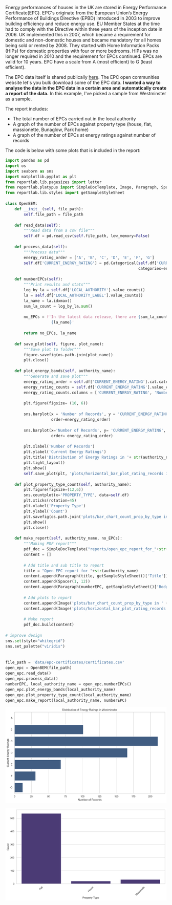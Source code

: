
Energy performances of houses in the UK are stored in Energy Performance Certificate(EPC). EPC's originate from the European Union’s Energy Performance of Buildings Directive (EPBD) introduced in 2003 to improve building efficiency and reduce energy use. EU Member States at the time had to comply with the Directive within three years of the inception date in 2006.
UK implemented this in 2007, which became a requirement for domestic and non-domestic houses and became mandatory for all homes being sold or rented by 2008. They started with Home Information Packs (HIPs) for domestic properties with four or more bedrooms. HIPs was no longer required in 2010 and the requirement for EPCs continued. EPCs are valid for 10 years. EPC have a scale from A (most efficient) to G (least efficient).

The EPC data itself is shared publically [here](https://epc.opendatacommunities.org). The EPC open communities website let's you bulk download some of the EPC data. **I wanted a way to analyse the data in the EPC data in a certain area and automatically create a report of the data.** In this example, I've picked a sample from Westminster as a sample.

The report includes:
- The total number of EPCs carried out in the local authority
- A graph of the number of EPCs against property type (house, flat, massionette, Bunaglow, Park home)
- A graph of the number of EPCs at energy ratings against number of records

The code is below with some plots that is included in the report:


```python
import pandas as pd
import os
import seaborn as sns
import matplotlib.pyplot as plt
from reportlab.lib.pagesizes import letter
from reportlab.platypus import SimpleDocTemplate, Image, Paragraph, Spacer
from reportlab.lib.styles import getSampleStyleSheet

class OpenBEM:
    def __init__(self, file_path):
        self.file_path = file_path

    def read_data(self):
        """Read data from a csv file"""
        self.df = pd.read_csv(self.file_path, low_memory=False)

    def process_data(self):
        """Process data"""
        energy_rating_order = ['A', 'B', 'C', 'D', 'E', 'F', 'G']
        self.df['CURRENT_ENERGY_RATING'] = pd.Categorical(self.df['CURRENT_ENERGY_RATING'], \
                                                          categories=energy_rating_order, ordered=True)

    def numberEPCs(self):
        """Print results and stats"""
        log_by_la = self.df['LOCAL_AUTHORITY'].value_counts()
        la = self.df['LOCAL_AUTHORITY_LABEL'].value_counts()
        la_name = la.idxmax()
        sum_la_count = log_by_la.sum()

        no_EPCs = f'In the latest data release, there are {sum_la_count} EPC lodgments in \
                    {la_name}'

        return no_EPCs, la_name

    def save_plot(self, figure, plot_name):
        """Save plot to folder"""
        figure.savefig(os.path.join(plot_name))
        plt.close()

    def plot_energy_bands(self, authority_name):
        """Generate and save plot"""
        energy_rating_order = self.df['CURRENT_ENERGY_RATING'].cat.categories
        energy_rating_counts = self.df['CURRENT_ENERGY_RATING'].value_counts().reset_index()
        energy_rating_counts.columns = ['CURRENT_ENERGY_RATING', 'Number of Records']

        plt.figure(figsize= (10, 6))

        sns.barplot(x = 'Number of Records', y = 'CURRENT_ENERGY_RATING', data=energy_rating_counts, \
                    order=energy_rating_order)
        
        sns.barplot(x='Number of Records', y= 'CURRENT_ENERGY_RATING', data=energy_rating_counts,
                    order= energy_rating_order) 

        plt.xlabel('Number of Records')
        plt.ylabel('Current Energy Ratings')
        plt.title('Distribution of Energy Ratings in '+ str(authority_name))
        plt.tight_layout()
        plt.show()
        self.save_plot(plt, 'plots/horizontal_bar_plot_rating_records in ' +str(authority_name)+'.png')

    def plot_property_type_count(self, authority_name):
        plt.figure(figsize=(12,6))
        sns.countplot(x='PROPERTY_TYPE', data=self.df)
        plt.xticks(rotation=45)
        plt.xlabel('Property Type')
        plt.ylabel('Count')
        plt.savefig(os.path.join('plots/bar_chart_count_prop_by_type in '+str(authority_name)+'.png'))
        plt.show()
        plt.close()

    def make_report(self, authority_name, no_EPCs):
        """Making PDF report"""
        pdf_doc = SimpleDocTemplate("reports/open_epc_report_for_"+str(authority_name)+".pdf", pagesize=letter)
        content = []

        # Add title and sub title to report
        title = "Open EPC report for "+str(authority_name)
        content.append(Paragraph(title, getSampleStyleSheet()['Title']))
        content.append(Spacer(1, 12))
        content.append(Paragraph(numberEPC, getSampleStyleSheet()['BodyText']))

        # Add plots to report
        content.append(Image('plots/bar_chart_count_prop_by_type in ' +str(authority_name)+'.png', width =400, height=300))
        content.append(Image('plots/horizontal_bar_plot_rating_records in '+str(authority_name)+'.png', width= 400, height=300))

        # Make report
        pdf_doc.build(content)

# improve design
sns.set(style="whitegrid")
sns.set_palette("viridis")


file_path = 'data/epc-certificates/certificates.csv'
open_epc = OpenBEM(file_path)
open_epc.read_data()
open_epc.process_data()
numberEPC, local_authority_name = open_epc.numberEPCs()
open_epc.plot_energy_bands(local_authority_name)
open_epc.plot_property_type_count(local_authority_name)
open_epc.make_report(local_authority_name, numberEPC)

```


    
![png](/assets/open_bem_report_1_0.png)
    



    
![png](/assets/open_bem_report_1_1.png)
    

